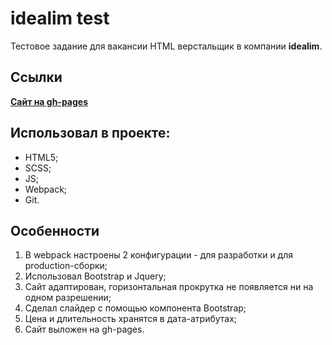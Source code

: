 # idealim test

Тестовое задание для вакансии HTML верстальщик в компании **idealim**. 

## Ссылки

[**Сайт на gh-pages**](https://andrburl2.github.io/idealim-test)

## Использовал в проекте:

* HTML5;
* SCSS;
* JS;
* Webpack;
* Git.

## Особенности

1. В webpack настроены 2 конфигурации - для разработки и для production-сборки;
2. Использовал Bootstrap и Jquery;
3. Сайт адаптирован, горизонтальная прокрутка не появляется ни на одном разрешении;
4. Сделал слайдер с помощью компонента Bootstrap;
5. Цена и длительность хранятся в дата-атрибутах;
6. Сайт выложен на gh-pages.